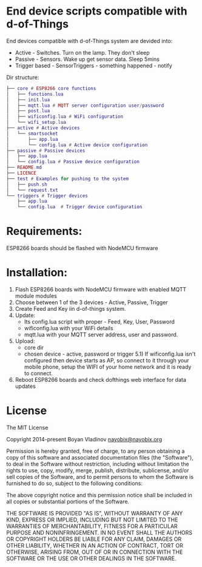 # End device scripts compatible with d-of-Things

End devices compatible with d-of-Things system are devided into:
- Active - Switches. Turn on the lamp. They don't sleep
- Passive - Sensors. Wake up get sensor data. Sleep 5mins
- Trigger based - SensorTriggers - something happened - notify                                          

Dir structure:
```lua
├── core # ESP8266 core functions
│   ├── functions.lua
│   ├── init.lua
│   ├── mqtt.lua # MQTT server configuration user/password
│   ├── post.lua
│   ├── wificonfig.lua # WiFi configuration
│   └── wifi_setup.lua 
├── active # Active devices
│   └── smartsocket
│       ├── app.lua
│       └── config.lua # Active device configuration
├── passive # Passive devices
│   ├── app.lua
│   └── config.lua # Passive device configuration
├── README.md
├── LICENCE
├── test # Examples for pushing to the system
│   ├── push.sh
│   └── request.txt
└── triggers # Trigger devices
    ├── app.lua
    └── config.lua  # Trigger device configuration
```
 
# Requirements:
ESP8266 boards should be flashed with NodeMCU firmware

# Installation:
1) Flash ESP8266 boards with NodeMCU firmware with enabled MQTT module
   modules
2) Choose between 1 of the 3 devices - Active, Passive, Trigger
3) Create Feed and Key iin d-of-things system.
4) Update:
   - Its config.lua script with proper - Feed, Key, User, Password
   - wificonfig.lua with your WiFi details
   - mqtt.lua with your MQTT server address, user and password.
5) Upload:
   - core dir
   - chosen device - active, password or trigger
5.1) If wificonfig.lua isn't configured then device starts as AP, so 
     connect to it through your mobile phone, setup the WIFI of your home 
     network and it is ready to connect.
6) Reboot ESP8266 boards and check dofthings web interface for data updates

# License
The MIT License

Copyright 2014-present Boyan Vladinov <nayobix@nayobix.org>

Permission is hereby granted, free of charge, to any person obtaining a copy of this software and associated documentation files (the "Software"), to deal in the Software without restriction, including without limitation the rights to use, copy, modify, merge, publish, distribute, sublicense, and/or sell copies of the Software, and to permit persons to whom the Software is furnished to do so, subject to the following conditions:

The above copyright notice and this permission notice shall be included in all copies or substantial portions of the Software.

THE SOFTWARE IS PROVIDED "AS IS", WITHOUT WARRANTY OF ANY KIND, EXPRESS OR IMPLIED, INCLUDING BUT NOT LIMITED TO THE WARRANTIES OF MERCHANTABILITY, FITNESS FOR A PARTICULAR PURPOSE AND NONINFRINGEMENT. IN NO EVENT SHALL THE AUTHORS OR COPYRIGHT HOLDERS BE LIABLE FOR ANY CLAIM, DAMAGES OR OTHER LIABILITY, WHETHER IN AN ACTION OF CONTRACT, TORT OR OTHERWISE, ARISING FROM, OUT OF OR IN CONNECTION WITH THE SOFTWARE OR THE USE OR OTHER DEALINGS IN THE SOFTWARE.
